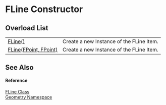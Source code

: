 # FLine Constructor


## Overload List
<table>
<tr>
<td><a href="21afb595-142a-c5c0-6233-c3b92c04a99b.md">FLine()</a></td>
<td>Create a new Instance of the FLine Item.</td></tr>
<tr>
<td><a href="a8e638c0-14ec-725b-5956-6b79e8ff8623.md">FLine(FPoint, FPoint)</a></td>
<td>Create a new Instance of the FLine Item.</td></tr>
</table>

## See Also


#### Reference
<a href="99e8edd0-3bcb-d1f2-0683-cf53bac524c7.md">FLine Class</a>  
<a href="eb409b48-e279-bdb4-daf3-3196b72d55a2.md">Geometry Namespace</a>  
